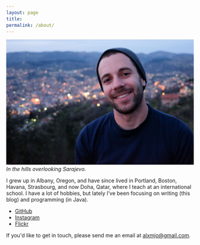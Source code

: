 ```yaml
---
layout: page
title: 
permalink: /about/
---
```


![me in sarajevo](/images/23153-2015-Apr-16-AMJ-X-840px.jpg)
*In the hills overlooking Sarajevo.*

I grew up in Albany, Oregon, and have since lived in Portland, Boston, Havana, Strasbourg, and now Doha, Qatar, where I teach at an international school. I have a lot of hobbies, but lately I’ve been focusing on writing (this blog) and programming (in Java).

* [GitHub](http://github.com/alxmjo)
* [Instagram](http://instagram.com/alxmjo)
* [Flickr](http://flickr.com/alexazul)

If you'd like to get in touch, please send me an email at <alxmjo@gmail.com>.
